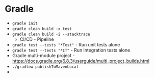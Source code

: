 # Gradle

* `gradle init`
* `gradle clean build -x test`
* `gradle clean build -i --stacktrace`
  * CI/CD - Pipeline
* `gradle test --tests "*Test"` - Run unit tests alone
* `gradle test --tests "*IT"` - Run integration tests alone
* Gradle multi-module project - https://docs.gradle.org/6.8.3/userguide/multi_project_builds.html
* `./gradlew publishToMavenLocal`
* 
